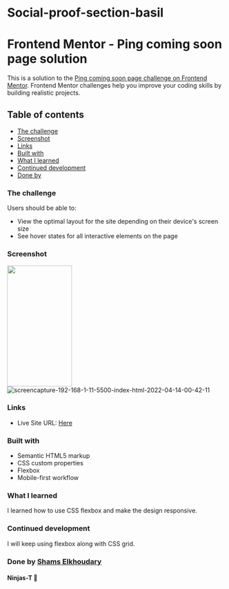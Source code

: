 # Social-proof-section-basil

# Frontend Mentor - Ping coming soon page solution

This is a solution to the [Ping coming soon page challenge on Frontend Mentor](https://www.frontendmentor.io/challenges/social-proof-section-6e0qTv_bA). Frontend Mentor challenges help you improve your coding skills by building realistic projects.

## Table of contents
  - [The challenge](#the-challenge)
  - [Screenshot](#screenshot)
  - [Links](#links)
  - [Built with](#built-with)
  - [What I learned](#what-i-learned)
  - [Continued development](#continued-development)
  - [Done by](#done-by)

### The challenge

Users should be able to:

- View the optimal layout for the site depending on their device's screen size
- See hover states for all interactive elements on the page

### Screenshot
<div display= 'flex'> 
<img src="https://i.ibb.co/Npth8mP/screencapture-192-168-1-11-5501-index-html-2022-04-13-15-55-32.png" width='150' height='280' /></div>
<div> <img src="https://i.ibb.co/gShNh8s/screencapture-192-168-1-11-5500-index-html-2022-04-14-00-42-11.png" alt="screencapture-192-168-1-11-5500-index-html-2022-04-14-00-42-11" /></div>

### Links

- Live Site URL: [Here](https://ninjas-t.github.io/Social-proof-section-basil/)

### Built with

- Semantic HTML5 markup
- CSS custom properties
- Flexbox
- Mobile-first workflow

### What I learned

I learned how to use CSS flexbox and make the design responsive.

### Continued development
I will keep using flexbox along with CSS grid.

### Done by [Shams Elkhoudary](https://github.com/Bas-Shiekh)
#### Ninjas-T :ninja: